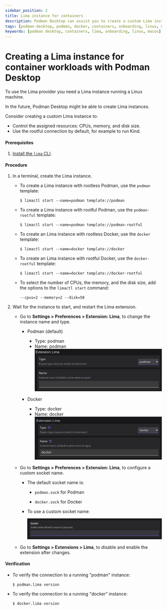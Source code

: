 ```yaml
---
sidebar_position: 2
title: Lima instance for containers
description: Podman Desktop can assist you to create a custom Lima instance on Linux and macOS.
tags: [podman-desktop, podman, docker, containers, onboarding, linux, macOS]
keywords: [podman desktop, containers, lima, onboarding, linux, macos]
---
```


# Creating a Lima instance for container workloads with Podman Desktop

To use the Lima provider you need a Lima instance running a Linux machine.

In the future, Podman Desktop might be able to create Lima instances.

Consider creating a custom Lima instance to:

- Control the assigned resources: CPUs, memory, and disk size.
- Use the rootful connection by default, for example to run Kind.

#### Prerequisites

1. [Install the `lima` CLI](/docs/lima/installing).

#### Procedure

1. In a terminal, create the Lima instance.

   - To create a Lima instance with rootless Podman, use the `podman` template:

     ```shell-session
     $ limactl start --name=podman template://podman
     ```

   - To create a Lima instance with rootful Podman, use the `podman-rootful` template:

     ```shell-session
     $ limactl start --name=podman template://podman-rootful
     ```

   - To create an Lima instance with rootless Docker, use the `docker` template:

     ```shell-session
     $ limactl start --name=docker template://docker
     ```

   - To create an Lima instance with rootful Docker, use the `docker-rootful` template:

     ```shell-session
     $ limactl start --name=docker template://docker-rootful
     ```

   - To select the number of CPUs, the memory, and the disk size, add the options to the `limactl start` command:

     ```shell-session
     --cpus=2 --memory=2 --disk=50
     ```

2. Wait for the instance to start, and restart the Lima extension.

   - Go to **<Icon icon="fa-solid fa-cog" size="lg" /> Settings > Preferences > Extension: Lima**, to change the instance name and type.

     - Podman (default)

       - Type: podman
       - Name: podman
         ![Lima preferences Podman](img/lima-preferences-podman.png)

     - Docker

       - Type: docker
       - Name: docker
         ![Lima preferences Docker](img/lima-preferences-docker.png)

   - Go to **<Icon icon="fa-solid fa-cog" size="lg" /> Settings > Preferences > Extension: Lima**, to configure a custom socket name.

     - The default socket name is:

       - `podman.sock` for Podman

       - `docker.sock` for Docker

     - To use a custom socket name:

       ![Lima preferences Socket](img/lima-preferences-socket.png)

   - Go to **<Icon icon="fa-solid fa-cog" size="lg" /> Settings > Extensions > Lima**, to disable and enable the extension after changes.

#### Verification

- To verify the connection to a running "podman" instance:

  ```shell-session
  $ podman.lima version
  ```

- To verify the connection to a running "docker" instance:

  ```shell-session
  $ docker.lima version
  ```
